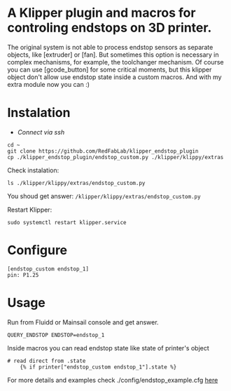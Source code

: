# A Klipper plugin and macros for controling endstops on 3D printer.
The original system is not able to process endstop sensors as separate objects, like [extruder] or [fan]. But sometimes this option is necessary in complex mechanisms, for example, the toolchanger mechanism. Of course you can use [gcode_button] for some critical moments, but this klipper object don't allow use endstop state inside а custom macros. And with my extra module now you can :)


# Instalation
- *Connect via ssh*
```
cd ~
git clone https://github.com/RedFabLab/klipper_endstop_plugin
cp ./klipper_endstop_plugin/endstop_custom.py ./klipper/klippy/extras
```
Check instalation:
```
ls ./klipper/klippy/extras/endstop_custom.py
```
You shoud get answer: ```/klipper/klippy/extras/endstop_custom.py```

Restart Klipper:
```
sudo systemctl restart klipper.service
```

# Configure
```
[endstop_custom endstop_1]
pin: P1.25
```

# Usage
Run from Fluidd or Mainsail console and get answer.
```
QUERY_ENDSTOP ENDSTOP=endstop_1
```

Inside macros you can read endstop state like state of printer's object
```
# read direct from .state
    {% if printer["endstop_custom endstop_1"].state %}
```

For more details and examples check ./config/endstop_example.cfg
[here](https://github.com/RedFabLab/klipper_endstop_plugin/blob/6ce40fd9e7ad932d8cf3e6bfb37e3c95fd099d01/config/endstop_example.cfg)
